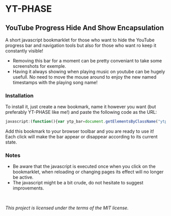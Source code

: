 # YT-PHASE
## YouTube Progress Hide And Show Encapsulation

A short javascript bookmarklet for those who want to hide the YouTube progress bar and navigation tools but also for those who want ro keep it constantly visible!

- Removing this bar for a moment can be pretty conveniant to take some screenshots for exemple.
- Having it always showing when playing music on youtube can be hugely usefull. No need to move the mouse around to enjoy the new named timestamps with the playing song name!

### Installation
To install it, just create a new bookmark, name it however you want (but preferably YT-PHASE like me!) and paste the following code as the URL:

```javascript
javascript:(function(){var ytp_bar=document.getElementsByClassName("ytp-chrome-bottom");var ytp_bar_opacity=ytp_bar.item(0).style.opacity;if(ytp_bar_opacity=="" || ytp_bar_opacity==0){ytp_bar.item(0).style.opacity=1}else{ytp_bar.item(0).style.opacity=0}})();
```
Add this bookmark to your browser toolbar and you are ready to use it!  
Each click will make the bar appear or disappear according to its current state.

### Notes
- Be aware that the javascript is executed once when you click on the bookmarklet, when reloading or changing pages its effect will no longer be active.
- The javascript might be a bit crude, do not hesitate to suggest improvements.
 
 <br/>
 
*This project is licensed under the terms of the MIT license.*

